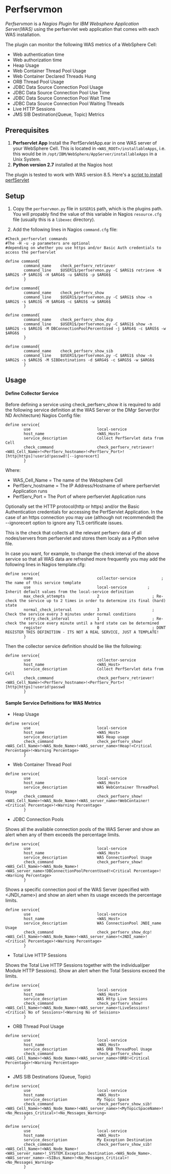 # Perfservmon


*Perfservmon* is  a *Nagios Plugin* for *IBM Websphere Application Server(WAS)* using the perfservlet web application that comes with each WAS 
installation.

The plugin can monitor the following WAS metrics of a WebSphere Cell:

- Web authentication time
- Web authorization time
- Heap Usage
- Web Container Thread Pool Usage
- Web Container Declared Threads Hung
- ORB Thread Pool Usage
- JDBC Data Source Connection Pool Usage
- JDBC Data Source Connection Pool Use Time
- JDBC Data Source Connection Pool Wait Time
- JDBC Data Source Connection Pool Waiting Threads
- Live HTTP Sessions
- JMS SIB Destination(Queue, Topic) Metrics

## Prerequisites

1. **Perfservlet App**
    Install the PerfServletApp.ear in one WAS server of your WebSphere Cell.
    This is located in `<WAS_ROOT>/installableApps`, i.e. this would be in `/opt/IBM/WebSphere/AppServer/installableApps` in a Unix System.
2. **Python version 2.7** installed at the Nagios host

The plugin is tested to work with WAS version 8.5. Here's a [script to install perfServlet](https://docs.google.com/document/d/1Y83R0zgeb-ns1zIb_eCzB23ajzjmVphChCxOim56hjw/edit#bookmark=id.mgnntqet769o)

## Setup

1. Copy the `perfservmon.py` file in `$USER1$` path, which is the plugins path. You will propably find the value of this variable in Nagios `resource.cfg` file (usually this is a `libexec` directory).

2. Add the following lines in Nagios `command.cfg` file:

```
#Check_perfservlet commands
#The -H -u -p parameters are optional
#depending on whether you use https and/or Basic Auth credentials to access the perfservlet

define command{
        command_name    check_perfserv_retriever
        command_line    $USER1$/perfservmon.py -C $ARG1$ retrieve -N $ARG2$ -P $ARG3$ -H $ARG4$ -u $ARG5$ -p $ARG6$
        }

define command{
        command_name    check_perfserv_show
        command_line    $USER1$/perfservmon.py -C $ARG1$ show -n $ARG2$ -s $ARG3$ -M $ARG4$ -c $ARG5$ -w $ARG6$
        }

define command{
        command_name    check_perfserv_show_dcp
        command_line    $USER1$/perfservmon.py -C $ARG1$ show -n $ARG2$ -s $ARG3$ -M DBConnectionPoolPercentUsed -j $ARG4$ -c $ARG5$ -w $ARG6$
        }

define command{
        command_name    check_perfserv_show_sib
        command_line    $USER1$/perfservmon.py -C $ARG1$ show -n $ARG2$ -s $ARG3$ -M SIBDestinations -d $ARG4$ -c $ARG5$ -w $ARG6$
        }
```

## Usage

#### Define Collector Service 
Before defining a service using check_perfserv_show it is required to add the following service definition at the WAS Server or the DMgr Server(for ND Architecture) Nagios Config file:

```
define service{
        use                             local-service        
        host_name                       <WAS_Host>
        service_description             Collect PerfServlet data from Cell
        check_command                   check_perfserv_retriever!<WAS_Cell_Name>!<PerfServ_hostname>!<PerfServ_Port>![http|https]!userid!passwd![--ignorecert]
        }
 ```
 Where:
 * WAS_Cell_Name = The name of the Websphere Cell
 * PerfServ_hostname = The IP Address/Hostname of where perfservlet Application runs
 * PerfServ_Port = The Port of where perfservlet Application runs
 
 Optionally set the HTTP protocol(http or https) and/or the Basic Authentication credentials for accessing the PerfServlet Application.
 In the case of an https connection you may use (although not recommended) the --ignorecert option to ignore any TLS certificate issues. 
 
 This is the check that collects all the relevant perfserv data of all nodes/servers from perfservlet and stores them localy as a Python selve file.
 
 In case you want, for example, to change the check interval of the above service so that all WAS data are refreshed more frequently you may add the following lines in Nagios template.cfg:
  
``` 
define service{
        name                            collector-service           ; The name of this service template
        use                             local-service         ; Inherit default values from the local-service definition
        max_check_attempts              2                       ; Re-check the service up to 2 times in order to determine its final (hard) state
        normal_check_interval           3                       ; Check the service every 3 minutes under normal conditions
        retry_check_interval            1                       ; Re-check the service every minute until a hard state can be determined
        register                        0                       ; DONT REGISTER THIS DEFINITION - ITS NOT A REAL SERVICE, JUST A TEMPLATE!
        }
 ```

Then the collector service definition should be like the following:

```
define service{
        use                             collector-service        
        host_name                       <WAS_Host>
        service_description             Collect PerfServlet data from Cell
        check_command                   check_perfserv_retriever!<WAS_Cell_Name>!<PerfServ_hostname>!<PerfServ_Port>![http|https]!userid!passwd
        }
 ```
 
#### Sample Service Definitions for WAS Metrics

* Heap Usage

```
define service{
        use                             local-service
        host_name                       <WAS_Host>
        service_description             WAS Heap usage
        check_command                   check_perfserv_show!<WAS_Cell_Name>!<WAS_Node_Name>!<WAS_server_name>!Heap!<Critical Percentage>!<Warning Percentage>
        }
```
 
* Web Container Thread Pool

```
define service{
        use                             local-service
        host_name                       <WAS_Host>
        service_description             WAS WebContainer ThreadPool Usage
        check_command                   check_perfserv_show!<WAS_Cell_Name>!<WAS_Node_Name>!<WAS_server_name>!WebContainer!<Critical Percentage>!<Warning Percentage>
        }
```

* JDBC Connection Pools

Shows all the available connection pools of the WAS Server and show an alert when any of them exceeds the percentage limits.

```
define service{
        use                             local-service
        host_name                       <WAS_Host>
        service_description             WAS ConnectionPool Usage
        check_command                   check_perfserv_show!<WAS_Cell_Name>!<WAS_Node_Name>!<WAS_server_name>!DBConnectionPoolPercentUsed!<Critical Percentage>!<Warning Percentage>
        }
```

Shows a specific connection pool of the WAS Server (specified with <JNDI_name>) and show an alert when its usage exceeds the percentage limits.

```
define service{
        use                             local-service
        host_name                       <WAS_Host>
        service_description             WAS ConnectionPool JNDI_name Usage
        check_command                   check_perfserv_show_dcp!<WAS_Cell_Name>!<WAS_Node_Name>!<WAS_server_name>!<JNDI_name>!<Critical Percentage>!<Warning Percentage>
        }
```

* Total Live HTTP Sessions

Shows the Total Live HTTP Sessions together with the individual(per Module HTTP Sessions). Show an alert when the Total Sessions exceed the limits.  

```
define service{
        use                             local-service
        host_name                       <WAS_Host>
        service_description             WAS Http Live Sessions
        check_command                   check_perfserv_show!<WAS_Cell_Name>!<WAS_Node_Name>!<WAS_server_name>!LiveSessions!<Critical No of Sessions>!<Warning No of Sessions>
        }
```

* ORB Thread Pool Usage

```
define service{
        use                             local-service
        host_name                       <WAS_Host>
        service_description             WAS ORB ThreadPool Usage
        check_command                   check_perfserv_show!<WAS_Cell_Name>!<WAS_Node_Name>!<WAS_server_name>!ORB!<Critical Percentage>!<Warning Percentage>
        }
```

* JMS SIB Destinations (Queue, Topic)

```
define service{
        use                             local-service
        host_name                       <WAS_Host>
        service_description             My Topic Space
        check_command                   check_perfserv_show_sib!<WAS_Cell_Name>!<WAS_Node_Name>!<WAS_server_name>!<MyTopicSpaceName>!<No_Messages_Critical>!<No_Messages_Warning>
        }

define service{
        use                             local-service
        host_name                       <WAS_Host>
        service_description             My Exception Destination
        check_command                   check_perfserv_show_sib!<WAS_Cell_Name>!<WAS_Node_Name>!<WAS_server_name>!_SYSTEM.Exception.Destination.<WAS_Node_Name>.<WAS_server_name>-<SIBus_Name>!<No_Messages_Critical>!<No_Messages_Warning>
        }
```
